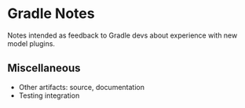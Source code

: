 # Gradle Notes

Notes intended as feedback to Gradle devs about experience with new model plugins.

## Miscellaneous

- Other artifacts: source, documentation
- Testing integration
